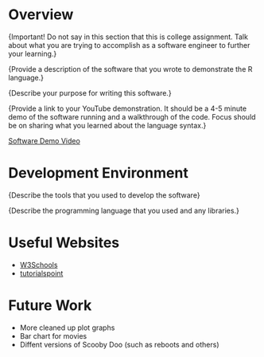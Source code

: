# Overview

{Important! Do not say in this section that this is college assignment. Talk about what you are trying to accomplish as a software engineer to further your learning.}

{Provide a description of the software that you wrote to demonstrate the R language.}

{Describe your purpose for writing this software.}

{Provide a link to your YouTube demonstration. It should be a 4-5 minute demo of the software running and a walkthrough of the code. Focus should be on sharing what you learned about the language syntax.}

[Software Demo Video](http://youtube.link.goes.here)

# Development Environment

{Describe the tools that you used to develop the software}

{Describe the programming language that you used and any libraries.}

# Useful Websites
- [W3Schools](https://www.w3schools.com/r/)
- [tutorialspoint](https://www.tutorialspoint.com/r/r_arrays.htm)

# Future Work
- More cleaned up plot graphs
- Bar chart for movies
- Diffent versions of Scooby Doo (such as reboots and others)
